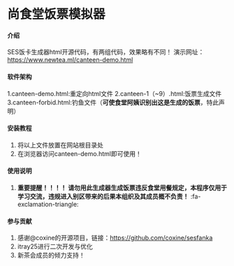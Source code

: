 # 尚食堂饭票模拟器

#### 介绍
SES饭卡生成器html开源代码，有两组代码，效果略有不同！
演示网址：https://www.newtea.ml/canteen-demo.html

#### 软件架构
1.canteen-demo.html:重定向html文件
2.canteen-1（~9）.html:饭票生成文件
3.canteen-forbid.html:钓鱼文件（**可使食堂阿姨识别出这是生成的饭票**，特此声明）


#### 安装教程

1.  将以上文件放置在网站根目录处
2.  在浏览器访问canteen-demo.html即可使用！

#### 使用说明

1. **重要提醒！！！！ 请勿用此生成器生成饭票违反食堂用餐规定，本程序仅用于学习交流，违规进入别区带来的后果本组织及其成员概不负责！** :fa-exclamation-triangle: 

#### 参与贡献

1.  感谢@coxine的开源项目，链接：https://github.com/coxine/sesfanka
2.  itray25进行二次开发与优化
3.  新茶会成员的倾力支持！

